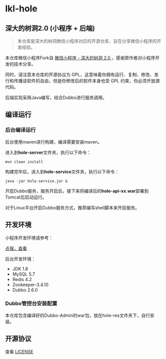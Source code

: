 # lkl-hole

## 深大的树洞2.0 (小程序 + 后端)

>本仓库是深大的树洞微信小程序对应的开源仓库，旨在分享微信小程序的开发经验。

本仓库微信小程序Fork自
[微信小程序 - 深大的树洞 2.0 ](https://note.youdao.com/)，感谢原作者对小程序开发的技术分享。

同时，请注意本仓库的开源协议为 GPL，这意味着你拥有运行、复制、修改、发行和传播该软件的自由，但是你修改后的软件本身也受 GPL 约束，你必须开放源代码。

后端实现采用Java编写，结合Dubbo进行服务调用。

## 编译运行

### 后台编译运行

后台使用maven进行构建，编译需要安装maven。

进入到**hole-server**文件夹，执行以下命令：

```
mvn clean install
```
构建完毕后，进入到**hole-service**文件夹，执行以下命令：

```
java -jar hole-service.jar &
```
开启Dubbo服务，服务开启后，接下来将编译后的**hole-api-xx.war**部署到Tomcat后启动运行。

对于Linux平台开启Dubbo服务方式，推荐编写shell脚本来开启服务。

## 开发环境

小程序开发环境请参考：

[点我，查看](https://github.com/mstao/lkl-hole/blob/master/hole-client/README.md)

后台开发环境：

- JDK 1.8
- MySQL 5.7
- Redis 4.2
- Zookeeper-3.4.10
- Dubbo 2.6.0

### Dubbo管控台安装配置

本仓库包含编译好的Dubbo-Admin的war包，放在hole-res文件夹下，自行安装。

## 开源协议
查看 [LICENSE](https://github.com/mstao/lkl-hole/blob/master/LICENSE)






